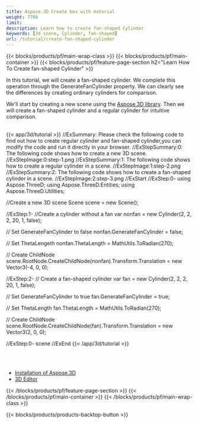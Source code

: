 ```yaml
---
title: Aspose.3D Create box with material
weight: 7700
limit: 
description: Learn how to create fan-shaped Cylinder
keywords: [3d scene, Cylinder, fan-shaped]
url: /tutorial/create-fan-shaped-cylinder
---
```


{{< blocks/products/pf/main-wrap-class >}}
{{< blocks/products/pf/main-container >}}
{{< blocks/products/pf/feature-page-section h2="Learn How To Create fan-shaped Cylinder" >}}

<p>
In this tutorial, we will create a fan-shaped cylinder. We complete this operation through the GenerateFanCylinder property. We can clearly see the differences by creating ordinary cylinders for comparison.
</p>

<p>
We'll start by creating a new scene using the <a href="https://www.nuget.org/packages/Aspose.3D">Aspose.3D library</a>. Then we will create a fan-shaped cylinder and a regular cylinder for intuitive comparison.
</p>

<br />
{{< app/3d/tutorial >}}
//ExSummary: Please check the following code to find out how to create regular cylinder and fan-shaped cylinder,you can modify the code and run it directly in your browser.
//ExStepSummary:0: The following code shows how to create a new 3D scene.
//ExStepImage:0:step-1.png
//ExStepSummary:1: The following code shows how to create a regular cylinder in a scene.
//ExStepImage:1:step-2.png
//ExStepSummary:2: The following code shows how to create a fan-shaped cylinder in a scene.
//ExStepImage:2:step-3.png
//ExStart
//ExStep:0-
using Aspose.ThreeD;
using Aspose.ThreeD.Entities;
using Aspose.ThreeD.Utilities;

//Create a new 3D scene
Scene scene = new Scene();

//ExStep:1-
//Create a cylinder without a fan
var nonfan = new Cylinder(2, 2, 2, 20, 1, false);

// Set GenerateFanCylinder to false
nonfan.GenerateFanCylinder = false;

// Set ThetaLengeth 
nonfan.ThetaLength = MathUtils.ToRadian(270);

// Create ChildNode
scene.RootNode.CreateChildNode(nonfan).Transform.Translation = new Vector3(-4, 0, 0);

//ExStep:2-
// Create a fan-shaped cylinder
var fan = new Cylinder(2, 2, 2, 20, 1, false);

// Set GenerateFanCylinder to true
fan.GenerateFanCylinder = true;

// Set ThetaLength
fan.ThetaLength = MathUtils.ToRadian(270);

// Create ChildNode
scene.RootNode.CreateChildNode(fan).Transform.Translation = new Vector3(2, 0, 0);

//ExStep:0-
scene
//ExEnd
{{< /app/3d/tutorial >}}
<br />

<br />
<br />
<div class="code-sample">
    <ul class="link-list">
        <li class="link-item"><a href="https://docs.aspose.com/3d/net/installation/">Installation of Aspose.3D</a></li>
        <li class="link-item"><a href="https://products.aspose.app/3d/editor/">3D Editor</a></li>
    </ul>
</div>

{{< /blocks/products/pf/feature-page-section >}}
{{< /blocks/products/pf/main-container >}}
{{< /blocks/products/pf/main-wrap-class >}}

{{< blocks/products/products-backtop-button >}}

